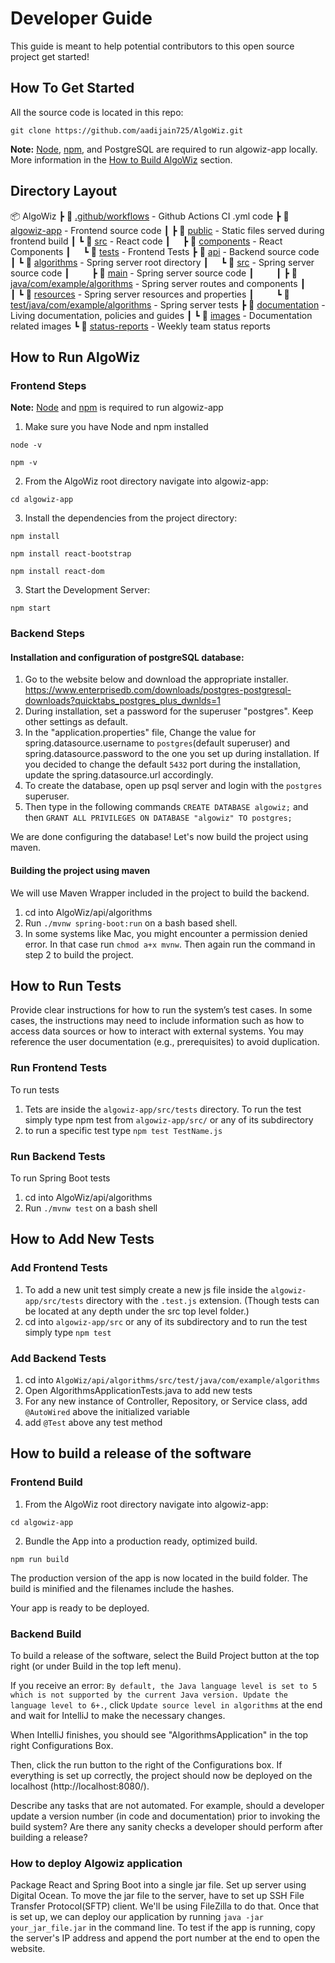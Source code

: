 # Developer Guide  
This guide is meant to help potential contributors to
this open source project get started!

## How To Get Started  
All the source code is located in this repo:
```
git clone https://github.com/aadijain725/AlgoWiz.git
```
**Note:** [Node](https://nodejs.org/en/), [npm](https://www.npmjs.com/get-npm), and PostgreSQL are required to run algowiz-app locally. More information 
in the [How to Build AlgoWiz](#How-to-Build-AlgoWiz) section.

## Directory Layout  

📦 AlgoWiz
┣ 📂 [.github/workflows](/.github/workflows) - Github Actions CI .yml code
┣ 📂 [algowiz-app](/algowiz-app) - Frontend source code
┃ ┣ 📂 [public](/algowiz-app/public) - Static files served during frontend build
┃ ┗ 📂 [src](/algowiz-app/src) - React code
┃ &nbsp; &nbsp; ┣ 📂 [components](/algowiz-app/src/components) - React Components
┃ &nbsp; &nbsp; ┗  📂 [tests](/algowiz-app/src/tests) - Frontend Tests
┣ 📂 [api](/api) - Backend source code
┃ ┗ 📂 [algorithms](/api/algorithms) - Spring server root directory
┃ &nbsp; &nbsp; ┗ 📂 [src](/api/algorithms/src) - Spring server source code
┃ &nbsp; &nbsp; &nbsp; &nbsp; ┣ 📂 [main](/api/algorithms/src/main) - Spring server source code
┃ &nbsp; &nbsp; &nbsp; &nbsp; ┃ ┣ 📂 [java/com/example/algorithms](/api/algorithms/src/main/java/com/example/algorithms) - Spring server routes and components
┃ &nbsp; &nbsp; &nbsp; &nbsp; ┃ ┗ 📂 [resources](/api/algorithms/src/main/resources) - Spring server resources and properties
┃ &nbsp; &nbsp; &nbsp; &nbsp; ┗ 📂 [test/java/com/example/algorithms](/api/algorithms/src/test/java/com/example/algorithms) - Spring server tests
┣ 📂 [documentation](/documentation) - Living documentation, policies and guides
┃ ┗ 📂 [images](/documentation/images) - Documentation related images
┗ 📂 [status-reports](/status-reports) - Weekly team status reports




## How to Run AlgoWiz  

### Frontend Steps  
**Note:** [Node](https://nodejs.org/en/) and [npm](https://www.npmjs.com/get-npm) is required to run algowiz-app
1. Make sure you have Node and npm installed
```
node -v
```
```
npm -v
```

2. From the AlgoWiz root directory navigate into algowiz-app:
```
cd algowiz-app
```
3. Install the dependencies from the project directory:
```
npm install
```
```
npm install react-bootstrap
```
```
npm install react-dom
```

3. Start the Development Server:
```
npm start
```

### Backend Steps  
#### Installation and configuration of postgreSQL database:  

1. Go to the website below and download the appropriate installer. https://www.enterprisedb.com/downloads/postgres-postgresql-downloads?quicktabs_postgres_plus_dwnlds=1
2. During installation, set a password for the superuser "postgres". Keep other settings as default.
3. In the "application.properties" file, Change the value for spring.datasource.username to `postgres`(default superuser) and spring.datasource.password to the one you set up during installation. If you decided to change the default `5432` port during the installation, update the spring.datasource.url accordingly.
4. To create the database, open up psql server and login with the `postgres` superuser.
5. Then type in the following commands `CREATE DATABASE algowiz;` and then `GRANT ALL PRIVILEGES ON DATABASE "algowiz" TO postgres;`

We are done configuring the database! Let's now build the project using maven.



#### Building the project using maven  
We will use Maven Wrapper included in the project to build the backend.

1. cd into AlgoWiz/api/algorithms
2. Run `./mvnw spring-boot:run` on a bash based shell. 
3. In some systems like Mac, you might encounter a permission denied error. In that case run `chmod a+x mvnw`. Then again run the command in step 2 to build the project.


## How to Run Tests  
Provide clear instructions for how to run the system’s test cases. In some cases, the instructions may need to include information such as how to access data sources or how to interact with external systems. You may reference the user documentation (e.g., prerequisites) to avoid duplication.

### Run Frontend Tests  

To run tests 
1. Tets are inside the `algowiz-app/src/tests` directory. To run the test simply type npm test from `algowiz-app/src/` or any of its subdirectory
3. to run a specific test type `npm test TestName.js`


### Run Backend Tests  
To run Spring Boot tests
1. cd into AlgoWiz/api/algorithms
2. Run `./mvnw test` on a bash shell

## How to Add New Tests  

### Add Frontend Tests  
1. To add a new unit test simply create a new js file inside the `algowiz-app/src/tests` directory with the `.test.js` extension. (Though tests can be located at any depth under the src top level folder.) 
2.  cd into `algowiz-app/src` or any of its subdirectory and to run the test simply type `npm test`
 
### Add Backend Tests  
1. cd into ```AlgoWiz/api/algorithms/src/test/java/com/example/algorithms```  
2. Open AlgorithmsApplicationTests.java to add new tests
3. For any new instance of Controller, Repository, or Service class, add
    `@AutoWired` above the initialized variable
4. add `@Test` above any test method


## How to build a release of the software  

### Frontend Build  
1. From the AlgoWiz root directory navigate into algowiz-app:
```
cd algowiz-app
```
2. Bundle the App into a production ready, optimized build.
```
npm run build
```
The production version of the app is now located in the build folder. The build is minified and the filenames include the hashes.

Your app is ready to be deployed.

### Backend Build  
To build a release of the software, select the Build Project button at the top right (or under Build in the top left menu).

If you receive an error: `By default, the Java language level is set to 5 which is not supported by the current Java version. Update the language level to 6+.`, click `Update source level in algorithms` at the end and wait for IntelliJ to make the necessary changes.

When IntelliJ finishes, you should see "AlgorithmsApplication" in the top right Configurations Box.

Then, click the run button to the right of the Configurations box. If everything is set up correctly, the project should now be deployed on the localhost (http://localhost:8080/).

Describe any tasks that are not automated. For example, should a developer update a version number (in code and documentation) prior to invoking the build system? Are there any sanity checks a developer should perform after building a release?

### How to deploy Algowiz application  

Package React and Spring Boot into a single jar file. Set up server using Digital 
Ocean. To move the jar file to the server, have to set up SSH File Transfer Protocol(SFTP) client.
We'll be using FileZilla to do that. Once that is set up, we can deploy our application by running
`java -jar your_jar_file.jar` in the command line. To test if the app is running, copy the server's
IP address and append the port number at the end to open the website. 
